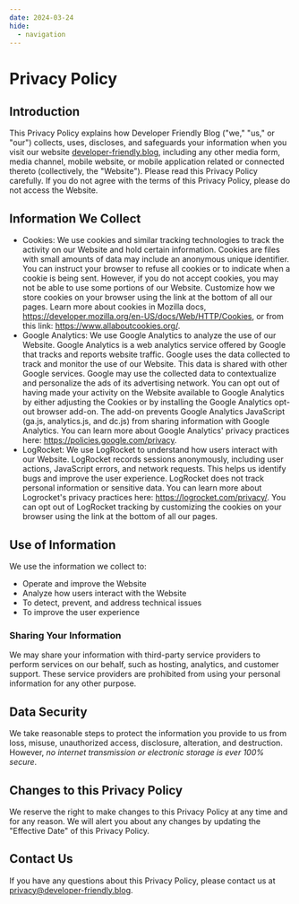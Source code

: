 ```yaml
---
date: 2024-03-24
hide:
  - navigation
---
```


# Privacy Policy

## Introduction

This Privacy Policy explains how Developer Friendly Blog ("we," "us," or "our")
collects, uses, discloses, and safeguards your information when you visit our
website [developer-friendly.blog](./index.md), including any other media form,
media channel, mobile website, or mobile application related or connected
thereto (collectively, the "Website"). Please read this Privacy Policy
carefully. If you do not agree with the terms of this Privacy Policy, please do
not access the Website.

## Information We Collect

- Cookies: We use cookies and similar tracking technologies to track the
  activity on our Website and hold certain information. Cookies are files with
  small amounts of data may include an anonymous unique identifier. You can
  instruct your browser to refuse all cookies or to indicate when a cookie is
  being sent. However, if you do not accept cookies, you may not be able to use
  some portions of our Website. Customize how we store cookies on your browser
  using the link at the bottom of all our pages. Learn more about cookies in
  Mozilla docs, https://developer.mozilla.org/en-US/docs/Web/HTTP/Cookies, or
  from this link: https://www.allaboutcookies.org/.
- Google Analytics: We use Google Analytics to analyze the use of our Website.
  Google Analytics is a web analytics service offered by Google that tracks and
  reports website traffic. Google uses the data collected to track and monitor
  the use of our Website. This data is shared with other Google services.
  Google may use the collected data to contextualize and personalize the ads of
  its advertising network. You can opt out of having made your activity on the
  Website available to Google Analytics by either adjusting the Cookies or by
  installing the Google Analytics opt-out browser add-on. The add-on prevents
  Google Analytics JavaScript (ga.js, analytics.js, and dc.js) from sharing
  information with Google Analytics. You can learn more about Google Analytics'
  privacy practices here: https://policies.google.com/privacy.
- LogRocket: We use LogRocket to understand how users interact with our
  Website. LogRocket records sessions anonymously, including user actions,
  JavaScript errors, and network requests. This helps us identify bugs and
  improve the user experience. LogRocket does not track personal information or
  sensitive data. You can learn more about Logrocket's privacy practices here:
  https://logrocket.com/privacy/. You can opt out of LogRocket tracking by
  customizing the cookies on your browser using the link at the bottom of all
  our pages.

## Use of Information

We use the information we collect to:

- Operate and improve the Website
- Analyze how users interact with the Website
- To detect, prevent, and address technical issues
- To improve the user experience

### Sharing Your Information

We may share your information with third-party service providers to perform
services on our behalf, such as hosting, analytics, and customer support. These
service providers are prohibited from using your personal information for any
other purpose.

## Data Security

We take reasonable steps to protect the information you provide to us from
loss, misuse, unauthorized access, disclosure, alteration, and destruction.
However, _no internet transmission or electronic storage is ever 100% secure_.

## Changes to this Privacy Policy

We reserve the right to make changes to this Privacy Policy at any time and for
any reason. We will alert you about any changes by updating the
"Effective Date" of this Privacy Policy.

## Contact Us

If you have any questions about this Privacy Policy, please contact us at
privacy@developer-friendly.blog.
